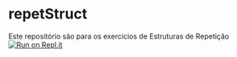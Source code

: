 # repetStruct
Este repositório são para os exercícios de Estruturas de Repetição
[![Run on Repl.it](https://repl.it/badge/github/pojucan/repetStruct)](https://repl.it/github/pojucan/repetStruct)